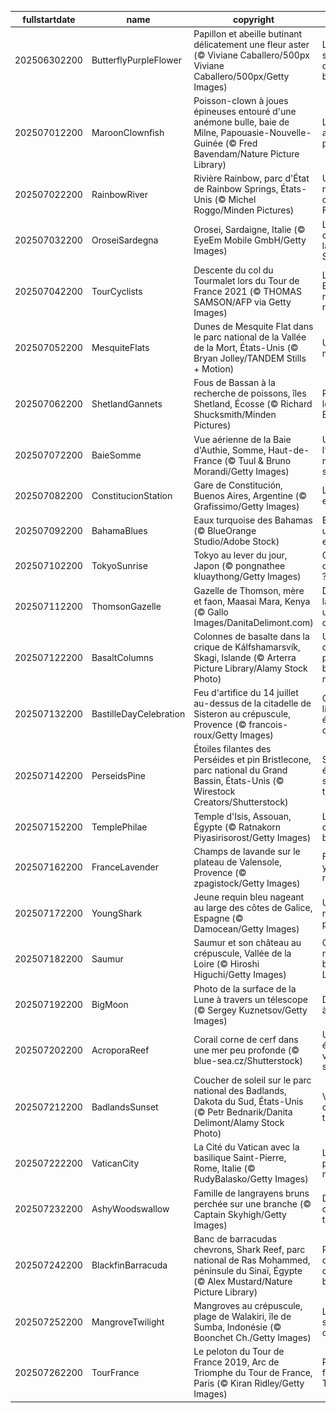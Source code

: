 |fullstartdate|name|copyright|title|image|
|--|--|--|--|--|
202506302200|ButterflyPurpleFlower|Papillon et abeille butinant délicatement une fleur aster (© Viviane Caballero/500px Viviane Caballero/500px/Getty Images)|Les sentinelles de la biodiversité|![](/fr-FR/2025/07/202506302200ButterflyPurpleFlower.jpg)|
202507012200|MaroonClownfish|Poisson-clown à joues épineuses entouré d'une anémone bulle, baie de Milne, Papouasie-Nouvelle-Guinée (© Fred Bavendam/Nature Picture Library)|Le gardien aux joues piquantes|![](/fr-FR/2025/07/202507012200MaroonClownfish.jpg)|
202507022200|RainbowRiver|Rivière Rainbow, parc d'État de Rainbow Springs, États-Unis (© Michel Roggo/Minden Pictures)|Un joyau naturel au cœur de la Floride|![](/fr-FR/2025/07/202507022200RainbowRiver.jpg)|
202507032200|OroseiSardegna|Orosei, Sardaigne, Italie (© EyeEm Mobile GmbH/Getty Images)|La perle cachée de la Sardaigne|![](/fr-FR/2025/07/202507032200OroseiSardegna.jpg)|
202507042200|TourCyclists|Descente du col du Tourmalet lors du Tour de France 2021 (© THOMAS SAMSON/AFP via Getty Images)|La Grande Boucle reprend la route !|![](/fr-FR/2025/07/202507042200TourCyclists.jpg)|
202507052200|MesquiteFlats|Dunes de Mesquite Flat dans le parc national de la Vallée de la Mort, États-Unis (© Bryan Jolley/TANDEM Stills + Motion)|Un parc « mortel » !|![](/fr-FR/2025/07/202507052200MesquiteFlats.jpg)|
202507062200|ShetlandGannets|Fous de Bassan à la recherche de poissons, îles Shetland, Écosse (© Richard Shucksmith/Minden Pictures)|Pas si fou, le fou de Bassan !|![](/fr-FR/2025/07/202507062200ShetlandGannets.jpg)|
202507072200|BaieSomme|Vue aérienne de la Baie d'Authie, Somme, Haut-de-France (© Tuul & Bruno Morandi/Getty Images)|Une baie à l’écoute du monde sauvage|![](/fr-FR/2025/07/202507072200BaieSomme.jpg)|
202507082200|ConstitucionStation|Gare de Constitución, Buenos Aires, Argentine (© Grafissimo/Getty Images)|L’Argentine en fête|![](/fr-FR/2025/07/202507082200ConstitucionStation.jpg)|
202507092200|BahamaBlues|Eaux turquoise des Bahamas (© BlueOrange Studio/Adobe Stock)|Bahamas, une nation en fête|![](/fr-FR/2025/07/202507092200BahamaBlues.jpg)|
202507102200|TokyoSunrise|Tokyo au lever du jour, Japon (© pongnathee kluaythong/Getty Images)|Croissance ou équilibre ?|![](/fr-FR/2025/07/202507102200TokyoSunrise.jpg)|
202507112200|ThomsonGazelle|Gazelle de Thomson, mère et faon, Maasai Mara, Kenya (© Gallo Images/DanitaDelimont.com)|Dans l’or de la savane, une vie commence|![](/fr-FR/2025/07/202507112200ThomsonGazelle.jpg)|
202507122200|BasaltColumns|Colonnes de basalte dans la crique de Kálfshamarsvík, Skagi, Islande (© Arterra Picture Library/Alamy Stock Photo)|Un chef-d’œuvre de pierre au bout du monde|![](/fr-FR/2025/07/202507122200BasaltColumns.jpg)|
202507132200|BastilleDayCelebration|Feu d'artifice du 14 juillet au-dessus de la citadelle de Sisteron au crépuscule, Provence (© francois-roux/Getty Images)|Quand la liberté éclaire le ciel|![](/fr-FR/2025/07/202507132200BastilleDayCelebration.jpg)|
202507142200|PerseidsPine|Étoiles filantes des Perséides et pin Bristlecone, parc national du Grand Bassin, États-Unis (© Wirestock Creators/Shutterstock)|Sous les étoiles, le silence du temps|![](/fr-FR/2025/07/202507142200PerseidsPine.jpg)|
202507152200|TemplePhilae|Temple d'Isis, Assouan, Égypte (© Ratnakorn Piyasirisorost/Getty Images)|Le souffle d’Isis au bord du Nil|![](/fr-FR/2025/07/202507152200TemplePhilae.jpg)|
202507162200|FranceLavender|Champs de lavande sur le plateau de Valensole, Provence (© zpagistock/Getty Images)|Fermez les yeux… et respirez|![](/fr-FR/2025/07/202507162200FranceLavender.jpg)|
202507172200|YoungShark|Jeune requin bleu nageant au large des côtes de Galice, Espagne (© Damocean/Getty Images)|Un petit requin en péril|![](/fr-FR/2025/07/202507172200YoungShark.jpg)|
202507182200|Saumur|Saumur et son château au crépuscule, Vallée de la Loire (© Hiroshi Higuchi/Getty Images)|Crépuscule royal sur les bords de Loire|![](/fr-FR/2025/07/202507182200Saumur.jpg)|
202507192200|BigMoon|Photo de la surface de la Lune à travers un télescope (© Sergey Kuznetsov/Getty Images)|De la Terre à la Lune|![](/fr-FR/2025/07/202507192200BigMoon.jpg)|
202507202200|AcroporaReef|Corail corne de cerf dans une mer peu profonde (© blue-sea.cz/Shutterstock)|Un écosystème vital en sursis|![](/fr-FR/2025/07/202507202200AcroporaReef.jpg)|
202507212200|BadlandsSunset|Coucher de soleil sur le parc national des Badlands, Dakota du Sud, États-Unis (© Petr Bednarik/Danita Delimont/Alamy Stock Photo)|Voyage au cœur du temps|![](/fr-FR/2025/07/202507212200BadlandsSunset.jpg)|
202507222200|VaticanCity|La Cité du Vatican avec la basilique Saint-Pierre, Rome, Italie (© RudyBalasko/Getty Images)|Le plus petit État du monde|![](/fr-FR/2025/07/202507222200VaticanCity.jpg)|
202507232200|AshyWoodswallow|Famille de langrayens bruns perchée sur une branche (© Captain Skyhigh/Getty Images)|Des liens qui durent toute la vie !|![](/fr-FR/2025/07/202507232200AshyWoodswallow.jpg)|
202507242200|BlackfinBarracuda|Banc de barracudas chevrons, Shark Reef, parc national de Ras Mohammed, péninsule du Sinaï, Égypte (© Alex Mustard/Nature Picture Library)|Plus d’appétit qu’un barracuda|![](/fr-FR/2025/07/202507242200BlackfinBarracuda.jpg)|
202507252200|MangroveTwilight|Mangroves au crépuscule, plage de Walakiri, île de Sumba, Indonésie (© Boonchet Ch./Getty Images)|Les sentinelles des marées|![](/fr-FR/2025/07/202507252200MangroveTwilight.jpg)|
202507262200|TourFrance|Le peloton du Tour de France 2019, Arc de Triomphe du Tour de France, Paris (© Kiran Ridley/Getty Images)|Paris, point final du Tour|![](/fr-FR/2025/07/202507262200TourFrance.jpg)|
